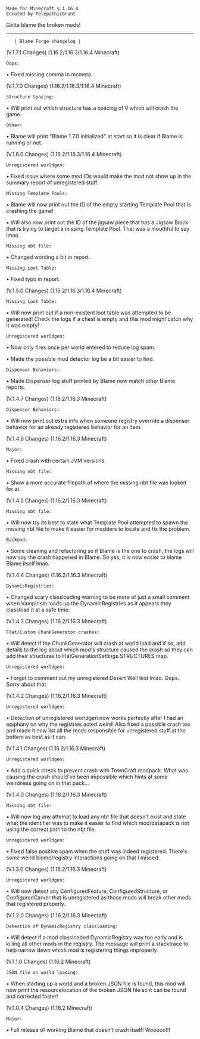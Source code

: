     Made for Minecraft v.1.16.4
    Created by TelepathicGrunt

Gotta blame the broken mods!

------------------------------------------------
       | Blame Forge changelog |
      
   (V.1.7.1 Changes) (1.16.2/1.16.3/1.16.4 Minecraft)
      
    Oops:
•  Fixed missing comma in mcmeta.
  
    
   (V.1.7.0 Changes) (1.16.2/1.16.3/1.16.4 Minecraft)
      
    Structure Spacing:
•  Will print out which structure has a spacing of 0 which will crash the game.
  
    Other:
•  Blame will print "Blame 1.7.0 initialized" at start so it is clear if Blame is running or not.


   (V.1.6.0 Changes) (1.16.2/1.16.3/1.16.4 Minecraft)

    Unregistered worldgen:
•  Fixed issue where some mod IDs would make the mod not 
  show up in the summary report of unregistered stuff.
          
    Missing Template Pools:
•  Blame will now print out the ID of the empty starting Template Pool that is crashing the game!

•  Will also now print out the ID of the jigsaw piece that has a 
   Jigsaw Block that is trying to target a missing Template Pool. 
   That was a mouthful to say lmao.

    Missing nbt file:
•  Changed wording a bit in report.
         
    Missing Loot Table:
•  Fixed typo in report.


   (V.1.5.0 Changes) (1.16.2/1.16.3/1.16.4 Minecraft)
          
    Missing Loot Table:
•  Will now print out if a non-existent loot table was attempted 
   to be generated! Check the logs if a chest is empty and this 
   mod might catch why it was empty!
    
    Unregistered worldgen:
•  Now only fires once per world entered to reduce log spam. 

•  Made the possible mod detector log be a bit easier to find. 

    Dispenser Behaviors:
•  Made Dispenser log stuff printed by Blame now match other Blame reports.


   (V.1.4.7 Changes) (1.16.2/1.16.3 Minecraft)
        
    Dispenser Behaviors:
• Will now print out extra info when someone registry override a
  dispenser behavior for an already registered behavior for an item.


   (V.1.4.6 Changes) (1.16.2/1.16.3 Minecraft)
        
    Major:
• Fixed crash with certain JVM versions.
    
    Missing nbt file:
• Show a more accurate filepath of where the missing nbt file was looked for at.


   (V.1.4.5 Changes) (1.16.2/1.16.3 Minecraft)
       
    Missing nbt file:
• Will now try its best to state what Template Pool attempted to
  spawn the missing nbt file to make it easier for modders to
  locate and fix the problem.
  
    Backend:
• Some cleaning and refactoring so if Blame is the one to crash, 
  the logs will now say the crash happened in Blame. So yes, it
  is now easier to blame Blame itself lmao.


   (V.1.4.4 Changes) (1.16.2/1.16.3 Minecraft)
      
    DynamicRegistries:
• Changed scary classloading warning to be more of just a small comment 
  when Vampirism loads up the DynamicRegistries as it appears they 
  classload it at a safe time.


   (V.1.4.3 Changes) (1.16.2/1.16.3 Minecraft)
      
    Flat/Custom ChunkGenerator crashes:
• Will detect if the ChunkGenerator will crash at world load and if so,
  add details to the log about which mod's structure caused the crash so
  they can add their structures to FlatGenerationSettings.STRUCTURES map. 
  
    Unregistered worldgen:
• Forgot to comment out my unregistered Desert Well test lmao. Oops. Sorry about that


   (V.1.4.2 Changes) (1.16.2/1.16.3 Minecraft)
    
    Unregistered worldgen:
• Detection of unregistered worldgen now works perfectly after
  I had an epiphany on why the registries acted weird!
  Also fixed a possible crash too and made it now list
  all the mods responsible for unregistered stuff at 
  the bottom as best as it can.


   (V.1.4.1 Changes) (1.16.2/1.16.3 Minecraft)
   
    Unregistered worldgen:
• Add a quick check to prevent crash with TownCraft modpack. 
  What was causing the crash should've been impossible which hints
  at some weirdness going on in that pack...


   (V.1.4.0 Changes) (1.16.2/1.16.3 Minecraft)
     
    Missing nbt file:
• Will now log any attempt to load any nbt file that doesn't exist
  and state what the identifier was to make it easier to find which 
  mod/datapack is not using the correct path to the nbt file.
  
    Unregistered worldgen:
• Fixed false positive spam when the stuff was indeed registered. 
  There's some weird biome/registry interactions going on that I missed.

   
   (V.1.3.0 Changes) (1.16.2/1.16.3 Minecraft)
   
    Unregistered worldgen:
• Will now detect any ConfiguredFeature, ConfiguredStructure, or ConfiguredCarver
  that is unregistered as those mods will break other mods that registered properly.


   (V.1.2.0 Changes) (1.16.2/1.16.3 Minecraft)
   
    Detection of DynamicRegistry classloading:
• Will detect if a mod classloaded DynamicRegistry way too
  early and is killing all other mods in the registry. 
  The message will print a stacktrace to help narrow down
  which mod is registering things improperly.


   (V.1.1.0 Changes) (1.16.2 Minecraft)
   
    JSON file on world loading:
• When starting up a world and a broken JSON file is found, 
  this mod will now print the resourcelocation of the broken 
  JSON file so it can be found and corrected faster! 


   (V.1.0.4 Changes) (1.16.2 Minecraft)
   
    Major:
• Full release of working Blame that doesn't crash itself! Wooooo!!!